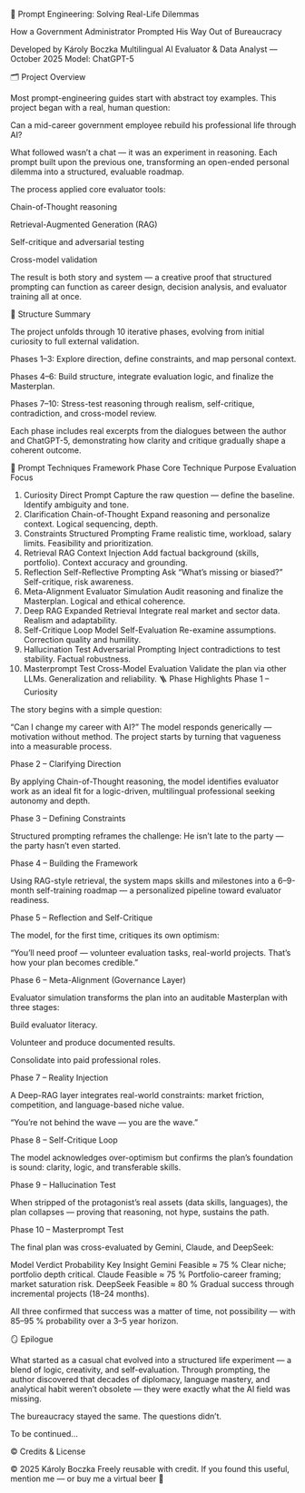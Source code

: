 🧠 Prompt Engineering: Solving Real-Life Dilemmas

How a Government Administrator Prompted His Way Out of Bureaucracy

Developed by Károly Boczka
Multilingual AI Evaluator & Data Analyst — October 2025
Model: ChatGPT-5

🗂️ Project Overview

Most prompt-engineering guides start with abstract toy examples.
This project began with a real, human question:

Can a mid-career government employee rebuild his professional life through AI?

What followed wasn’t a chat — it was an experiment in reasoning.
Each prompt built upon the previous one, transforming an open-ended personal dilemma into a structured, evaluable roadmap.

The process applied core evaluator tools:

Chain-of-Thought reasoning

Retrieval-Augmented Generation (RAG)

Self-critique and adversarial testing

Cross-model validation

The result is both story and system — a creative proof that structured prompting can function as career design, decision analysis, and evaluator training all at once.

🧩 Structure Summary

The project unfolds through 10 iterative phases, evolving from initial curiosity to full external validation.

Phases 1–3: Explore direction, define constraints, and map personal context.

Phases 4–6: Build structure, integrate evaluation logic, and finalize the Masterplan.

Phases 7–10: Stress-test reasoning through realism, self-critique, contradiction, and cross-model review.

Each phase includes real excerpts from the dialogues between the author and ChatGPT-5, demonstrating how clarity and critique gradually shape a coherent outcome.

🧭 Prompt Techniques Framework
Phase	Core Technique	Purpose	Evaluation Focus
1. Curiosity	Direct Prompt	Capture the raw question — define the baseline.	Identify ambiguity and tone.
2. Clarification	Chain-of-Thought	Expand reasoning and personalize context.	Logical sequencing, depth.
3. Constraints	Structured Prompting	Frame realistic time, workload, salary limits.	Feasibility and prioritization.
4. Retrieval	RAG Context Injection	Add factual background (skills, portfolio).	Context accuracy and grounding.
5. Reflection	Self-Reflective Prompting	Ask “What’s missing or biased?”	Self-critique, risk awareness.
6. Meta-Alignment	Evaluator Simulation	Audit reasoning and finalize the Masterplan.	Logical and ethical coherence.
7. Deep RAG	Expanded Retrieval	Integrate real market and sector data.	Realism and adaptability.
8. Self-Critique Loop	Model Self-Evaluation	Re-examine assumptions.	Correction quality and humility.
9. Hallucination Test	Adversarial Prompting	Inject contradictions to test stability.	Factual robustness.
10. Masterprompt Test	Cross-Model Evaluation	Validate the plan via other LLMs.	Generalization and reliability.
🪜 Phase Highlights
Phase 1 – Curiosity

The story begins with a simple question:

“Can I change my career with AI?”
The model responds generically — motivation without method. The project starts by turning that vagueness into a measurable process.

Phase 2 – Clarifying Direction

By applying Chain-of-Thought reasoning, the model identifies evaluator work as an ideal fit for a logic-driven, multilingual professional seeking autonomy and depth.

Phase 3 – Defining Constraints

Structured prompting reframes the challenge: He isn’t late to the party — the party hasn’t even started.

Phase 4 – Building the Framework

Using RAG-style retrieval, the system maps skills and milestones into a 6–9-month self-training roadmap — a personalized pipeline toward evaluator readiness.

Phase 5 – Reflection and Self-Critique

The model, for the first time, critiques its own optimism:

“You’ll need proof — volunteer evaluation tasks, real-world projects. That’s how your plan becomes credible.”

Phase 6 – Meta-Alignment (Governance Layer)

Evaluator simulation transforms the plan into an auditable Masterplan with three stages:

Build evaluator literacy.

Volunteer and produce documented results.

Consolidate into paid professional roles.

Phase 7 – Reality Injection

A Deep-RAG layer integrates real-world constraints: market friction, competition, and language-based niche value.

“You’re not behind the wave — you are the wave.”

Phase 8 – Self-Critique Loop

The model acknowledges over-optimism but confirms the plan’s foundation is sound: clarity, logic, and transferable skills.

Phase 9 – Hallucination Test

When stripped of the protagonist’s real assets (data skills, languages), the plan collapses — proving that reasoning, not hype, sustains the path.

Phase 10 – Masterprompt Test

The final plan was cross-evaluated by Gemini, Claude, and DeepSeek:

Model	Verdict	Probability	Key Insight
Gemini	Feasible	≈ 75 %	Clear niche; portfolio depth critical.
Claude	Feasible	≈ 75 %	Portfolio-career framing; market saturation risk.
DeepSeek	Feasible	≈ 80 %	Gradual success through incremental projects (18–24 months).

All three confirmed that success was a matter of time, not possibility — with 85–95 % probability over a 3–5 year horizon.

🪞 Epilogue

What started as a casual chat evolved into a structured life experiment — a blend of logic, creativity, and self-evaluation.
Through prompting, the author discovered that decades of diplomacy, language mastery, and analytical habit weren’t obsolete — they were exactly what the AI field was missing.

The bureaucracy stayed the same.
The questions didn’t.

To be continued…

©️ Credits & License

© 2025 Károly Boczka
Freely reusable with credit.
If you found this useful, mention me — or buy me a virtual beer 🍺
